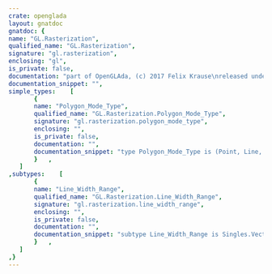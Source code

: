 ```yaml
---
crate: openglada
layout: gnatdoc
gnatdoc: {
name: "GL.Rasterization",
qualified_name: "GL.Rasterization",
signature: "gl.rasterization",
enclosing: "gl",
is_private: false,
documentation: "part of OpenGLAda, (c) 2017 Felix Krause\nreleased under the terms of the MIT license, see the file \"COPYING\"",
documentation_snippet: "",
simple_types:    [
       {
       name: "Polygon_Mode_Type",
       qualified_name: "GL.Rasterization.Polygon_Mode_Type",
       signature: "gl.rasterization.polygon_mode_type",
       enclosing: "",
       is_private: false,
       documentation: "",
       documentation_snippet: "type Polygon_Mode_Type is (Point, Line, Fill);",
       }   ,
   ]
,subtypes:    [
       {
       name: "Line_Width_Range",
       qualified_name: "GL.Rasterization.Line_Width_Range",
       signature: "gl.rasterization.line_width_range",
       enclosing: "",
       is_private: false,
       documentation: "",
       documentation_snippet: "subtype Line_Width_Range is Singles.Vector2;",
       }   ,
   ]
,}
---
```

